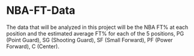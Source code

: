 # NBA-FT-Data

The data that will be analyzed in this project will be the NBA FT% at each position and the estimated average FT% for each of the 5 positions,
PG (Point Guard), SG (Shooting Guard), SF (Small Forward), PF (Power Forward), C (Center).
